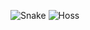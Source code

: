![Snake](http://si.wsj.net/public/resources/images/BN-JH967_stable_J_20150709181021.jpg)
![Hoss](https://s-media-cache-ak0.pinimg.com/736x/49/69/ba/4969bafdb71757b8c7a75dc9c5e89440.jpg)
